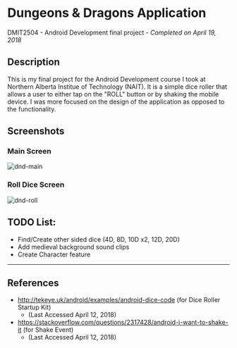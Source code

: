 # Dungeons & Dragons Application
DMIT2504 - Android Development final project - *Completed on April 19, 2018*
## Description
This is my final project for the Android Development course I took at Northern Alberta Institue of Technology (NAIT). It is a simple
dice roller that allows a user to either tap on the "ROLL" button or by shaking the mobile device. I was more focused on the design of
the application as opposed to the functionality.

## Screenshots
### Main Screen
![dnd-main](https://user-images.githubusercontent.com/21271240/39798484-ffc200ec-531d-11e8-927d-4f3f56926640.png)
### Roll Dice Screen
![dnd-roll](https://user-images.githubusercontent.com/21271240/39798498-09c2899a-531e-11e8-898e-9f2395c7f634.png)

## TODO List:
  - Find/Create other sided dice (4D, 8D, 10D x2, 12D, 20D)
  - Add medieval background sound clips
  - Create Character feature
---
## References
  - http://tekeye.uk/android/examples/android-dice-code (for Dice Roller Startup Kit)
    - (Last Accessed April 12, 2018)
  - https://stackoverflow.com/questions/2317428/android-i-want-to-shake-it (for Shake Event)
    - (Last Accessed April 12, 2018)
